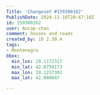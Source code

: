 ```yaml
---
Title: 'Changeset #159300162'
PublishDate: 2024-11-18T20:47:10Z
id: 159300162
user: Ancap-chan
comment: houses and roads
created_by: iD 2.30.4
tags:
- Montenegro
bbox:
  min_lon: 19.1172317
  min_lat: 42.0750173
  max_lon: 19.1237301
  max_lat: 42.080647

---
```

